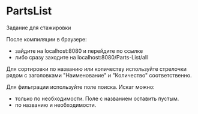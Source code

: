 # PartsList
Задание для стажировки

После компиляции в браузере:
- зайдите на localhost:8080 и перейдите по ссылке
- либо сразу заходите на localhost:8080/Parts-List/all

Для сортировки по названию или количеству используйте стрелочки рядом с заголовками "Наименование" и "Количество" соответственно.

Для фильтрации используйте поле поиска.
Искат можно:
- только по необходимости. Поле с названием оставить пустым.
- по названию и необходимости.
